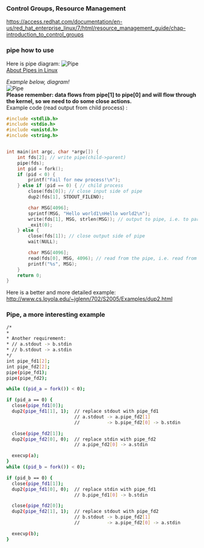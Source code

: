 ### Control Groups, Resource Management
https://access.redhat.com/documentation/en-us/red_hat_enterprise_linux/7/html/resource_management_guide/chap-introduction_to_control_groups 

### pipe how to use
Here is pipe diagram:
![Pipe](http://tldp.org/LDP/lpg/img4.gif "Pipe")    
[About Pipes in Linux](http://tldp.org/LDP/lpg/node10.html#SECTION00721000000000000000)    

*Example below, diagram!*    
![Pipe](http://tldp.org/LDP/lpg/img6.gif "Read Data from Child Process")     
**Please remember: data flows from pipe[1] to pipe[0] and will flow through the kernel, so we need to do some close actions.**    
Example code (read output from child process) :     
```cpp
#include <stdlib.h>
#include <stdio.h>
#include <unistd.h>
#include <string.h>


int main(int argc, char *argv[]) {
    int fds[2]; // write pipe(child->parent)
    pipe(fds);
    int pid = fork();
    if (pid < 0) {
        printf("Fail for new process!\n");
    } else if (pid == 0) { // child process
        close(fds[0]); // close input side of pipe
        dup2(fds[1], STDOUT_FILENO);

        char MSG[4096];
        sprintf(MSG, "Hello world1\nHello world2\n");
        write(fds[1], MSG, strlen(MSG)); // output to pipe, i.e. to parent process's pipe
        _exit(0);
    } else {
        close(fds[1]); // close output side of pipe
        wait(NULL);

        char MSG[4096];
        read(fds[0], MSG, 4096); // read from the pipe, i.e. read from child process's output
        printf("%s", MSG);
    }
    return 0;
}
```
Here is a better and more detailed example: http://www.cs.loyola.edu/~jglenn/702/S2005/Examples/dup2.html 

### Pipe, a more interesting example
```bash
/*
* 
* Another requirement:
* // a.stdout -> b.stdin
* // b.stdout -> a.stdin
*/
int pipe_fd1[2]; 
int pipe_fd2[2]; 
pipe(pipe_fd1);
pipe(pipe_fd2);

while ((pid_a = fork()) < 0);

if (pid_a == 0) { 
  close(pipe_fd1[0]);
  dup2(pipe_fd1[1], 1);  // replace stdout with pipe_fd1
                         // a.stdout -> a.pipe_fd2[1] 
                         //          -> b.pipe_fd2[0] -> b.stdin

  close(pipe_fd2[1]);
  dup2(pipe_fd2[0], 0);  // replace stdin with pipe_fd2
                         // a.pipe_fd2[0] -> a.stdin

  execvp(a);
}
while ((pid_b = fork()) < 0);

if (pid_b == 0) { 
  close(pipe_fd1[1]);
  dup2(pipe_fd1[0], 0);  // replace stdin with pipe_fd1
                         // b.pipe_fd1[0] -> b.stdin 

  close(pipe_fd2[0]);
  dup2(pipe_fd2[1], 1);  // replace stdout with pipe_fd2
                         // b.stdout -> b.pipe_fd2[1] 
                         //          -> a.pipe_fd2[0] -> a.stdin

  execvp(b); 
}
```
